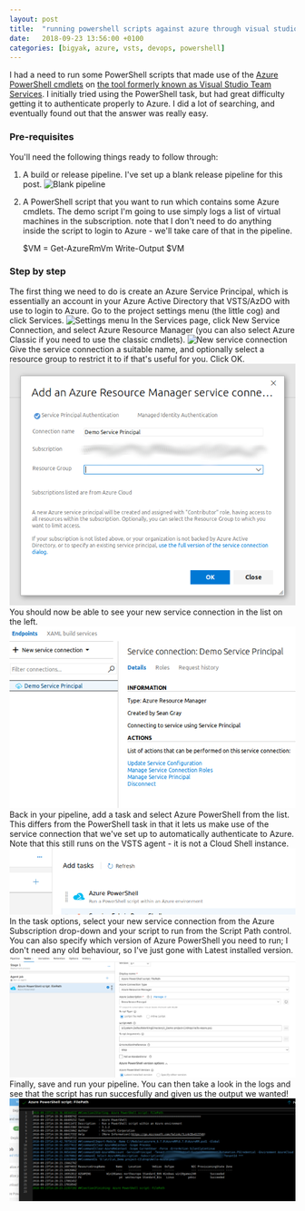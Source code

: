 ```yaml
---
layout: post
title:  "running powershell scripts against azure through visual studio team services"
date:   2018-09-23 13:56:00 +0100
categories: [bigyak, azure, vsts, devops, powershell]
---
```

I had a need to run some PowerShell scripts that made use of the [Azure PowerShell cmdlets](https://docs.microsoft.com/en-us/powershell/azure/overview) on [the tool formerly known as Visual Studio Team Services](https://visualstudio.microsoft.com/team-services/). I initially tried using the PowerShell task, but had great difficulty getting it to authenticate properly to Azure. I did a lot of searching, and eventually found out that the answer was really easy.

### Pre-requisites
You'll need the following things ready to follow through:
1. A build or release pipeline. I've set up a blank release pipeline for this post.
![Blank pipeline](/assets/2019-09-23-emptypipeline.png)

2. A PowerShell script that you want to run which contains some Azure cmdlets.
The demo script I'm going to use simply logs a list of virtual machines in the subscription. note that I don't need to do anything inside the script to login to Azure - we'll take care of that in the pipeline.

    $VM = Get-AzureRmVm 
    Write-Output $VM

### Step by step
The first thing we need to do is create an Azure Service Principal, which is essentially an account in your Azure Active Directory that VSTS/AzDO with use to login to Azure.
Go to the project settings menu (the little cog) and click Services.
![Settings menu](/assets/2019-09-23-settingsmenu.png)
In the Services page, click New Service Connection, and select Azure Resource Manager (you can also select Azure Classic if you need to use the classic cmdlets).
![New service connection](/assets/2019-09-23-newserviceconnectionmenu.png)
Give the service connection a suitable name, and optionally select a resource group to restrict it to if that's useful for you. Click OK.
![Add Azure service connection](/assets/2018-09-23-addazsp.png)
You should now be able to see your new service connection in the list on the left.
![Service principal list](/assets/2018-09-23-splist.png)
Back in your pipeline, add a task and select Azure PowerShell from the list. This differs from the PowerShell task in that it lets us make use of the service connection that we've set up to automatically authenticate to Azure. Note that this still runs on the VSTS agent - it is not a Cloud Shell instance.
![Add Azure PowerShell task](/assets/2018-09-23-addazps.png)
In the task options, select your new service connection from the Azure Subscription drop-down and your script to run from the Script Path control. You can also specify which version of Azure PowerShell you need to run; I don't need any old behaviour, so I've just gone with Latest installed version.
![Azure PowerShell options](/assets/2018-09-23-azpsoptions.png)
Finally, save and run your pipeline. You can then take a look in the logs and see that the script has run succesfully and given us the output we wanted!
![VSTS logs](/assets/2018-09-23-log.png)

